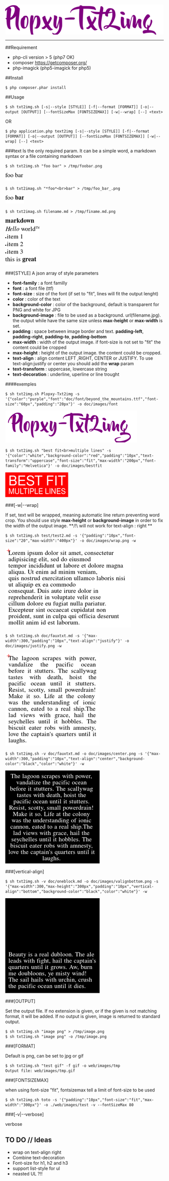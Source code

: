 ![](title.png)

***

##Requirement

* php-cli version > 5 (php7 OK)
* composer https://getcomposer.org/
* php-imagick (php5-imagick for php5)

##Install

	$ php composer.phar install 

##Usage

	$ sh txt2img.sh [-s|--style [STYLE]] [-f|--format [FORMAT]] [-o|--output [OUTPUT]] [--fontSizeMax [FONTSIZEMAX]] [-w|--wrap] [--] <text>
OR

	$ php application.php text2img [-s|--style [STYLE]] [-f|--format [FORMAT]] [-o|--output [OUTPUT]] [--fontSizeMax [FONTSIZEMAX]] [-w|--wrap] [--] <text>

###text
Is the only required param.
It can be a simple word, a markdown syntax or a file containing markdown

	$ sh txt2img.sh "foo bar" > /tmp/foobar.png

![foobar](doc/images/foobar.png)

	$ sh txt2imag.sh "*foo*<br>bar" > /tmp/foo_bar_.png

![foo_bar_](doc/images/foo_bar_.png)

	$ sh txt2imag.sh filename.md > /tmp/finame.md.png

![filename.md](doc/images/filename.md.png)

###[STYLE]
A json array of style parameters

* **font-family** : a font familly
* **font** : a font file (ttf)
* **font-size** : size of the font (if set to "fit", lines will fit the output lenght)
* **color** : color of the text
* **background-color** : color of the background, default is transparent for PNG and white for JPG
* **background-image** : file to be used as a background. url(filename.jpg). the output while have the same size unless **max-height** or **max-width** is set.
* **padding** : space between image border and text. **padding-left**, **padding-right**, **padding-to**, **padding-bottom** 
* **max-width** : width of the output image. if font-size is not set to "fit" the content could be cropped
* **max-height** : height of the output image. the content could be cropped.
* **text-align** : align content LEFT ,RIGHT, CENTER or JUSTIFY. To use text-align:justify or center you should add the **wrap** param
* **text-transform** : uppercase, lowercase string
* **text-decoration** : underline, uperline or line trought

####exemples

	$ sh txt2img.sh Plopxy-Txt2img -s '{"color":"purple","font":"doc/font/beyond_the_mountains.ttf","font-size":"60px","padding":"20px"}' -o doc/images/font

![Plopxy-Txt2img](doc/images/font.png)

    $ sh txt2img.sh "best fit<br>multiple lines" -s '{"color":"white","background-color":"red","padding":"10px","text-transform":"uppercase","font-size":"fit","max-width":"200px","font-family":"Helvetica"}' -o doc/images/bestfit

![bestfit](doc/images/bestfit.png)

###[-w|--wrap]

If set, text will be wrapped, meaning automatic line return preventing word crop. You should use style **max-height** or **background-image** in order to fix the width of the output image.
**/!\ will not work for text-align : right **

	$ sh txt2img.sh test/test2.md -s '{"padding":"10px","font-size":"20","max-width":"400px"}' -o doc/images/wrap.png -w

![textwap](doc/images/wrap.png)

    $ sh txt2img.sh doc/fauxtxt.md -s '{"max-width":300,"padding":"10px","text-align":"justify"}' -o doc/images/justify.png -w 

![justify](doc/images/justify.png)

    $ sh txt2img.sh -v doc/fauxtxt.md -o doc/images/center.png -s '{"max-width":300,"padding":"10px","text-align":"center","background-color":"black","color":"white"}' -w
    
![center](doc/images/center.png)

###[vertical-align]

    $ sh txt2img.sh -v doc/oneblock.md -o doc/images/valignbottom.png -s '{"max-width":300,"max-height":"300px","padding":"10px","vertical-align":"bottom","background-color":"black","color":"white"}' -w

![valignbottom](doc/images/valignbottom.png)

###[OUTPUT]

Set the output file. If no extension is given, or if the given is not matching format, it will be added.
If no output is given, image is returned to standard output.

	$ sh txt2img.sh "image png" > /tmp/image.png
	$ sh txt2img.sh "image png" -o /tmp/image.png


###[FORMAT]

Default is png, can be set to jpg or gif

	$ sh txt2img.sh "test gif" -f gif -o web/images/tmp
	Output file: web/images/tmp.gif


###[FONTSIZEMAX]

when using font-size "fit", fontsizemax tell a limit of font-size to be used

	$ sh txt2img.sh toto -s '{"padding":"10px","font-size":"fit","max-width":"300px"}' -o ./web/images/test -v --fontSizeMax 80

###[-v|--verbose]

verbose

## TO DO // Ideas

* wrap on text-align right
* Combine text-decoration
* Font-size for h1, h2 and h3
* support list-style for ul
* neasted UL ?!!